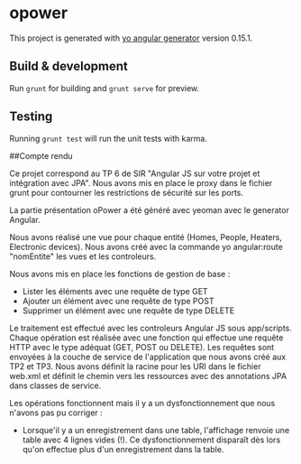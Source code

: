 # opower

This project is generated with [yo angular generator](https://github.com/yeoman/generator-angular)
version 0.15.1.

## Build & development

Run `grunt` for building and `grunt serve` for preview.

## Testing

Running `grunt test` will run the unit tests with karma.


##Compte rendu

Ce projet correspond au TP 6 de SIR "Angular JS sur votre projet et intégration avec JPA". 
Nous avons mis en place le proxy dans le fichier grunt pour contourner les restrictions de sécurité sur les ports. 

La partie présentation oPower a été généré avec yeoman avec le generator Angular. 

Nous avons réalisé une vue pour chaque entité (Homes, People, Heaters, Electronic devices). 
Nous avons créé avec la commande yo angular:route "nomEntite" les vues et les controleurs. 

Nous avons mis en place les fonctions de gestion de base : 
- Lister les éléments avec une requête de type GET
- Ajouter un élément avec une requête de type POST
- Supprimer un élément avec une requête de type DELETE

Le traitement est effectué avec les controleurs Angular JS sous app/scripts. 
Chaque opération est réalisée avec une fonction qui effectue une requête HTTP avec le type adéquat (GET, POST ou DELETE). 
Les requêtes sont envoyées à la couche de service de l'application que nous avons créé aux TP2 et TP3. 
Nous avons définit la racine pour les URI dans le fichier web.xml et définit le chemin vers les ressources avec des annotations JPA dans classes de service. 

Les opérations fonctionnent mais il y a un dysfonctionnement que nous n'avons pas pu corriger : 
- Lorsque'il y a un enregistrement dans une table, l'affichage renvoie une table avec 4 lignes vides (!). 
Ce dysfonctionnement disparaît dès lors qu'on effectue plus d'un enregistrement dans la table. 




